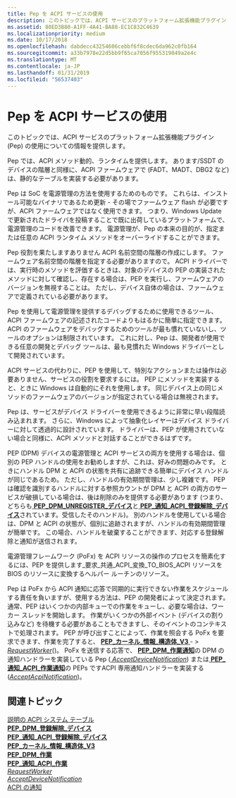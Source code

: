 ```yaml
---
title: Pep を ACPI サービスの使用
description: このトピックでは、ACPI サービスのプラットフォーム拡張機能プラグイン (Pep) の使用についての情報を提供します。
ms.assetid: 80ED3B80-A1FF-4A41-BA88-EC1C832C4639
ms.localizationpriority: medium
ms.date: 10/17/2018
ms.openlocfilehash: dabdecc43254606cebbf6f8cdec6da962c0fb164
ms.sourcegitcommit: a33b7978e22d5bb9f65ca7056f955319049a2e4c
ms.translationtype: MT
ms.contentlocale: ja-JP
ms.lasthandoff: 01/31/2019
ms.locfileid: "56537403"
---
```

# <a name="using-peps-for-acpi-services"></a>Pep を ACPI サービスの使用


このトピックでは、ACPI サービスのプラットフォーム拡張機能プラグイン (Pep) の使用についての情報を提供します。

Pep では、ACPI メソッド動的、ランタイムを提供します。 あります/SSDT のデバイスの階層と同様に、ACPI ファームウェアで (FADT、MADT、DBG2 など) は、静的なテーブルを実装する必要があります。

Pep は SoC を電源管理の方法を使用するためのものです。 これらは、インストール可能なバイナリであるため更新 - その場でファームウェア flash が必要ですが、ACPI ファームウェアではなく使用できます。 つまり、Windows Update で更新されたドライバを投稿することで既に出荷しているプラットフォームで、電源管理のコードを改善できます。 電源管理が、Pep の本来の目的が、指定または任意の ACPI ランタイム メソッドをオーバーライドすることができます。

Pep 役割を果たしますありません ACPI 名前空間の階層の作成にします。 ファームウェア名前空間の階層を指定する必要がありますので。 ACPI ドライバーでは、実行時のメソッドを評価するときは、対象のデバイスの PEP の実装されたメソッドに対して確認し、存在する場合は、PEP を実行し、ファームウェアのバージョンを無視することは。 ただし、デバイス自体の場合は、ファームウェアで定義されている必要があります。

Pep を使用して電源管理を提供するデバッグするために使用できるツール、ACPI ファームウェアの記述されたコードよりもはるかに簡単に指定できます。 ACPI のファームウェアをデバッグするためのツールが最も慣れていないし、ツールのオプションは制限されています。 これに対し、Pep は、開発者が使用できる任意の開発とデバッグ ツールは、最も見慣れた Windows ドライバーとして開発されています。

ACPI サービスの代わりに、PEP を使用して、特別なアクションまたは操作は必要ありません、サービスの役割を要求するには。 PEP にメソッドを実装すると、ときに Windows は自動的にそれを使用します。 同じデバイス上の同じメソッドのファームウェアのバージョンが指定されている場合は無視されます。

Pep は、サービスがデバイス ドライバーを使用できるように非常に早い段階読み込まれます。 さらに、Windows によって抽象化レイヤーはデバイス ドライバーに対して透過的に設計されています。 ドライバーは、PEP が使用されていない場合と同様に、ACPI メソッドと対話することができるはずです。

PEP (DPM) デバイスの電源管理と ACPI サービスの両方を使用する場合は、個別の PEP ハンドルの使用をお勧めしますが、これは、好みの問題のみです。 ときにハンドル DPM と ACPI の状態を共有に追跡できる簡単にデバイス ハンドルが同じであるため。 ただし、ハンドルの有効期間管理は、少し複雑です。 PEP は確認を識別するハンドルに対する参照カウントが DPM と ACPI の両方のサービスが破損している場合は、後は削除のみを提供する必要があります (つまり、どちらも[ **PEP\_DPM\_UNREGISTER\_デバイス**](https://msdn.microsoft.com/library/windows/hardware/mt186742)と[ **PEP\_通知\_ACPI\_登録解除\_デバイス**](https://msdn.microsoft.com/library/windows/hardware/mt186758)されています。受信したそのハンドル)。 別のハンドルを使用している場合は、DPM と ACPI の状態が、個別に追跡されますが、ハンドルの有効期間管理が簡単です。 この場合、ハンドルを破棄することができます、対応する登録解除と通知が送信されます。

電源管理フレームワーク (PoFx) を ACPI リソースの操作のプロセスを簡素化するには、PEP を提供します\_要求\_共通\_ACPI\_変換\_TO\_BIOS\_ACPI リソースを BIOS のリソースに変換するヘルパー ルーチンのリソース。

Pep は PoFx から ACPI 通知に応答で同期的に実行できない作業をスケジュールする責任を負いますが、使用する方法は、PEP の開発者によって決定されます。 通常、PEP はいくつかの内部キューでの作業をキューし、必要な場合は、ワーカー スレッドを開始します。 作業がいくつかの外部イベント (デバイスの割り込みなど) を待機する必要があることもできますし、そのイベントのコンテキストで処理されます。 PEP が呼び出すことによって、作業を照会する PoFx を要求できます、作業を完了すると、 [ **PEP\_カーネル\_情報\_構造体\_V3** ](https://msdn.microsoft.com/library/windows/hardware/mt186747) - &gt; [ *RequestWorker*](https://msdn.microsoft.com/library/windows/hardware/mt186884)()。 PoFx を送信する応答で、 [ **PEP\_DPM\_作業通知**](https://msdn.microsoft.com/library/windows/hardware/mt186743)の DPM の通知ハンドラーを実装している Pep ([ *AcceptDeviceNotification*](https://msdn.microsoft.com/library/windows/hardware/mt186626)) または[ **PEP\_通知\_ACPI\_作業通知**](https://msdn.microsoft.com/library/windows/hardware/mt188089)の PEPs ですACPI 専用通知ハンドラーを実装する ([*AcceptAcpiNotification*](https://msdn.microsoft.com/library/windows/hardware/mt186625))。

## <a name="related-topics"></a>関連トピック
[説明の ACPI システム テーブル](https://msdn.microsoft.com/library/Dn495660.aspx)  
[**PEP\_DPM\_登録解除\_デバイス**](https://msdn.microsoft.com/library/windows/hardware/mt186742)  
[**PEP\_通知\_ACPI\_登録解除\_デバイス**](https://msdn.microsoft.com/library/windows/hardware/mt186758)  
[**PEP\_カーネル\_情報\_構造体\_V3**](https://msdn.microsoft.com/library/windows/hardware/mt186747)  
[**PEP\_DPM\_作業**](https://msdn.microsoft.com/library/windows/hardware/mt186743)  
[**PEP\_通知\_ACPI\_作業**](https://msdn.microsoft.com/library/windows/hardware/mt188089)  
[*RequestWorker*](https://msdn.microsoft.com/library/windows/hardware/mt186884)  
[*AcceptDeviceNotification*](https://msdn.microsoft.com/library/windows/hardware/mt186626)  
[ACPI の通知](https://msdn.microsoft.com/library/windows/hardware/mt186628)  




